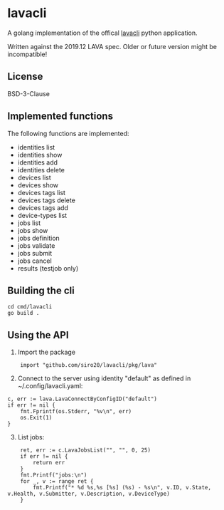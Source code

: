 # lavacli

A golang implementation of the offical [lavacli](https://pypi.org/project/lavacli/)
python application.

Written against the 2019.12 LAVA spec. Older or future version might be incompatible!

## License

BSD-3-Clause

## Implemented functions

The following functions are implemented:
* identities list
* identities show
* identities add
* identities delete
* devices list
* devices show
* devices tags list
* devices tags delete
* devices tags add
* device-types list
* jobs list
* jobs show
* jobs definition
* jobs validate
* jobs submit
* jobs cancel
* results (testjob only)

## Building the cli

```
cd cmd/lavacli
go build .
```

## Using the API

1. Import the package
```
	import "github.com/siro20/lavacli/pkg/lava"
```

2. Connect to the server using identity "default" as defined in ~/.config/lavacli.yaml:

```
c, err := lava.LavaConnectByConfigID("default")
if err != nil {
	fmt.Fprintf(os.Stderr, "%v\n", err)
	os.Exit(1)
}
```

3. List jobs:

```
	ret, err := c.LavaJobsList("", "", 0, 25)
	if err != nil {
		return err
	}
	fmt.Printf("jobs:\n")
	for _, v := range ret {
		fmt.Printf("* %d %s,%s [%s] (%s) - %s\n", v.ID, v.State, v.Health, v.Submitter, v.Description, v.DeviceType)
	}
```
